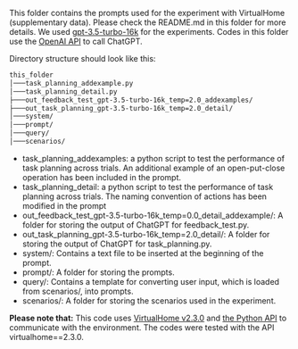 This folder contains the prompts used for the experiment with VirtualHome (supplementary data). Please check the README.md in this folder for more details. We used [gpt-3.5-turbo-16k](https://platform.openai.com/docs/models/gpt-3-5) for the experiments. Codes in this folder use the [OpenAI API](https://platform.openai.com/docs/api-reference) to call ChatGPT.

Directory structure should look like this:
```bash
this_folder
│───task_planning_addexample.py
│───task_planning_detail.py
├───out_feedback_test_gpt-3.5-turbo-16k_temp=2.0_addexamples/
├───out_task_planning_gpt-3.5-turbo-16k_temp=2.0_detail/
│───system/
│───prompt/
│───query/
│───scenarios/
```
* task_planning_addexamples: a python script to test the performance of task planning across trials. An additional example of an open-put-close operation has been included in the prompt.
* task_planning_detail: a python script to test the performance of task planning across trials. The naming convention of actions has been modified in the prompt
* out_feedback_test_gpt-3.5-turbo-16k_temp=0.0_detail_addexample/: A folder for storing the output of ChatGPT for feedback_test.py.
* out_task_planning_gpt-3.5-turbo-16k_temp=2.0_detail/: A folder for storing the output of ChatGPT for task_planning.py.
* system/: Contains a text file to be inserted at the beginning of the prompt.
* prompt/: A folder for storing the prompts.
* query/: Contains a template for converting user input, which is loaded from scenarios/, into prompts.
* scenarios/: A folder for storing the scenarios used in the experiment.

**Please note that:**
This code uses [VirtualHome v2.3.0](http://virtual-home.org/documentation/master/index.html) and [the Python API](https://github.com/xavierpuigf/virtualhome) to communicate with the environment. The codes were tested with the API virtualhome==2.3.0.